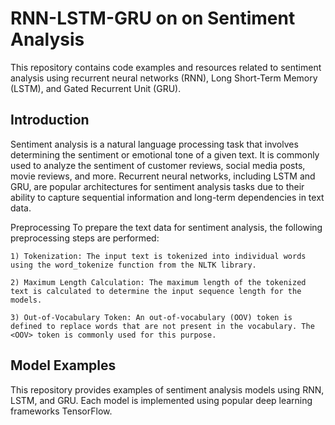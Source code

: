 # RNN-LSTM-GRU on on Sentiment Analysis

This repository contains code examples and resources related to sentiment analysis using recurrent neural networks (RNN), Long Short-Term Memory (LSTM), and Gated Recurrent Unit (GRU).

## Introduction
Sentiment analysis is a natural language processing task that involves determining the sentiment or emotional tone of a given text. 
It is commonly used to analyze the sentiment of customer reviews, social media posts, movie reviews, and more.
Recurrent neural networks, including LSTM and GRU, are popular architectures for sentiment analysis tasks due to their ability to capture sequential information and long-term dependencies in text data.

Preprocessing
To prepare the text data for sentiment analysis, the following preprocessing steps are performed:

    1) Tokenization: The input text is tokenized into individual words using the word_tokenize function from the NLTK library.

    2) Maximum Length Calculation: The maximum length of the tokenized text is calculated to determine the input sequence length for the models.

    3) Out-of-Vocabulary Token: An out-of-vocabulary (OOV) token is defined to replace words that are not present in the vocabulary. The <OOV> token is commonly used for this purpose.

 ## Model Examples
This repository provides examples of sentiment analysis models using RNN, LSTM, and GRU. Each model is implemented using popular deep learning frameworks TensorFlow.
